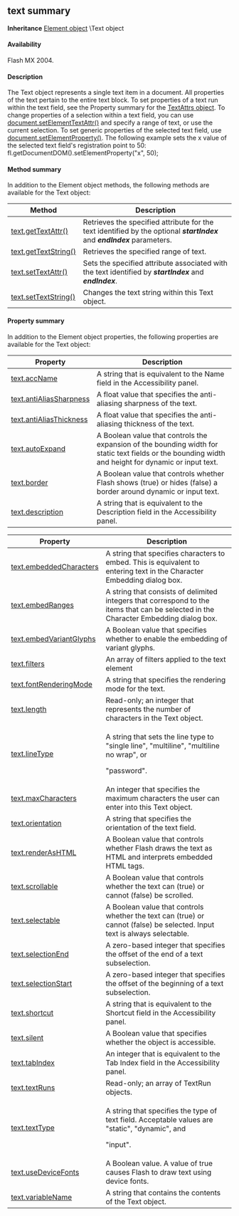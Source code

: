 ## text summary

**Inheritance** [Element object](#!AdobeDocs/developers-animatesdk-docs/test/Element_object/element_summary.md) \Text object

#### Availability

Flash MX 2004.

#### Description

The Text object represents a single text item in a document. All properties of the text pertain to the entire text block.
To set properties of a text run within the text field, see the Property summary for the [TextAttrs object](#!AdobeDocs/developers-animatesdk-docs/test/TextAttrs_object/textAttrs_summary.md). To change properties of a selection within a text field, you can use [document.setElementTextAttr()](#!AdobeDocs/developers-animatesdk-docs/test/Document_object/docum500.md) and specify a range of text, or use the current selection.
To set generic properties of the selected text field, use [document.setElementProperty()](#!AdobeDocs/developers-animatesdk-docs/test/Document_object/docum490.md). The following example sets the x value of the selected text field's registration point to 50:
fl.getDocumentDOM().setElementProperty("x", 50);

#### Method summary

In addition to the Element object methods, the following methods are available for the Text object:

| **Method**                            | **Description**                                                                                                           |
|---------------------------------------|---------------------------------------------------------------------------------------------------------------------------|
| [text.getTextAttr()](#!AdobeDocs/developers-animatesdk-docs/test/Text_object/text11.md)   | Retrieves the specified attribute for the text identified by the optional ***startIndex*** and ***endIndex*** parameters. |
| [text.getTextString()](#!AdobeDocs/developers-animatesdk-docs/test/Text_object/text12.md) | Retrieves the specified range of text.                                                                                    |
| [text.setTextAttr()](#!AdobeDocs/developers-animatesdk-docs/test/Text_object/text22.md)   | Sets the specified attribute associated with the text identified by ***startIndex*** and ***endIndex***.                  |
| [text.setTextString()](#!AdobeDocs/developers-animatesdk-docs/test/Text_object/text23.md) | Changes the text string within this Text object.                                                                          |

#### Property summary

In addition to the Element object properties, the following properties are available for the Text object:

| **Property**                             | **Description**                                                                                                                                      |
|------------------------------------------|------------------------------------------------------------------------------------------------------------------------------------------------------|
| [text.accName](#!AdobeDocs/developers-animatesdk-docs/test/Text_object/text.md)            | A string that is equivalent to the Name field in the Accessibility panel.                                                                            |
| [text.antiAliasSharpness](#!AdobeDocs/developers-animatesdk-docs/test/Text_object/text1.md) | A float value that specifies the anti-aliasing sharpness of the text.                                                                                |
| [text.antiAliasThickness](#!AdobeDocs/developers-animatesdk-docs/test/Text_object/text2.md) | A float value that specifies the anti-aliasing thickness of the text.                                                                                |
| [text.autoExpand](#!AdobeDocs/developers-animatesdk-docs/test/Text_object/text3.md)         | A Boolean value that controls the expansion of the bounding width for static text fields or the bounding width and height for dynamic or input text. |
| [text.border](#!AdobeDocs/developers-animatesdk-docs/test/Text_object/text4.md)             | A Boolean value that controls whether Flash shows (true) or hides (false) a border around dynamic or input text.                                     |
| [text.description](#!AdobeDocs/developers-animatesdk-docs/test/Text_object/text5.md)        | A string that is equivalent to the Description field in the Accessibility panel.                                                                     |

<table><thead><tr class="header"><th><strong>Property</strong></th><th><strong>Description</strong></th></tr></thead><tbody><tr class="odd"><td><a href="#!AdobeDocs/developers-animatesdk-docs/test/Text_object/text6.md">text.embeddedCharacters</a></td><td>A string that specifies characters to embed. This is equivalent to entering text in the Character Embedding dialog box.</td></tr><tr class="even"><td><a href="#!AdobeDocs/developers-animatesdk-docs/test/Text_object/text7.md">text.embedRanges</a></td><td>A string that consists of delimited integers that correspond to the items that can be selected in the Character Embedding dialog box.</td></tr><tr class="odd"><td><a href="#!AdobeDocs/developers-animatesdk-docs/test/Text_object/text8.md">text.embedVariantGlyphs</a></td><td>A Boolean value that specifies whether to enable the embedding of variant glyphs.</td></tr><tr class="even"><td><a href="#!AdobeDocs/developers-animatesdk-docs/test/Text_object/text9.md">text.filters</a></td><td>An array of filters applied to the text element</td></tr><tr class="odd"><td><a href="#!AdobeDocs/developers-animatesdk-docs/test/Text_object/text10.md">text.fontRenderingMode</a></td><td>A string that specifies the rendering mode for the text.</td></tr><tr class="even"><td><a href="#!AdobeDocs/developers-animatesdk-docs/test/Text_object/text13.md">text.length</a></td><td>Read-only; an integer that represents the number of characters in the Text object.</td></tr><tr class="odd"><td><a href="#!AdobeDocs/developers-animatesdk-docs/test/Text_object/text14.md">text.lineType</a></td><td><p>A string that sets the line type to "single line", "multiline", "multiline no wrap", or</p><p>"password".</p></td></tr><tr class="even"><td><a href="#!AdobeDocs/developers-animatesdk-docs/test/Text_object/text15.md">text.maxCharacters</a></td><td>An integer that specifies the maximum characters the user can enter into this Text object.</td></tr><tr class="odd"><td><a href="#!AdobeDocs/developers-animatesdk-docs/test/Text_object/text16.md">text.orientation</a></td><td>A string that specifies the orientation of the text field.</td></tr><tr class="even"><td><a href="#!AdobeDocs/developers-animatesdk-docs/test/Text_object/text17.md">text.renderAsHTML</a></td><td>A Boolean value that controls whether Flash draws the text as HTML and interprets embedded HTML tags.</td></tr><tr class="odd"><td><a href="#!AdobeDocs/developers-animatesdk-docs/test/Text_object/text18.md">text.scrollable</a></td><td>A Boolean value that controls whether the text can (true) or cannot (false) be scrolled.</td></tr><tr class="even"><td><a href="#!AdobeDocs/developers-animatesdk-docs/test/Text_object/text19.md">text.selectable</a></td><td>A Boolean value that controls whether the text can (true) or cannot (false) be selected. Input text is always selectable.</td></tr><tr class="odd"><td><a href="#!AdobeDocs/developers-animatesdk-docs/test/Text_object/text20.md">text.selectionEnd</a></td><td>A zero-based integer that specifies the offset of the end of a text subselection.</td></tr><tr class="even"><td><a href="#!AdobeDocs/developers-animatesdk-docs/test/Text_object/text21.md">text.selectionStart</a></td><td>A zero-based integer that specifies the offset of the beginning of a text subselection.</td></tr><tr class="odd"><td><a href="#!AdobeDocs/developers-animatesdk-docs/test/Text_object/text24.md">text.shortcut</a></td><td>A string that is equivalent to the Shortcut field in the Accessibility panel.</td></tr><tr class="even"><td><a href="#!AdobeDocs/developers-animatesdk-docs/test/Text_object/text25.md">text.silent</a></td><td>A Boolean value that specifies whether the object is accessible.</td></tr><tr class="odd"><td><a href="#!AdobeDocs/developers-animatesdk-docs/test/Text_object/text26.md">text.tabIndex</a></td><td>An integer that is equivalent to the Tab Index field in the Accessibility panel.</td></tr><tr class="even"><td><a href="#!AdobeDocs/developers-animatesdk-docs/test/Text_object/text27.md">text.textRuns</a></td><td>Read-only; an array of TextRun objects.</td></tr><tr class="odd"><td><a href="#!AdobeDocs/developers-animatesdk-docs/test/Text_object/text28.md">text.textType</a></td><td><p>A string that specifies the type of text field. Acceptable values are "static", "dynamic", and</p><p>"input".</p></td></tr><tr class="even"><td><a href="#!AdobeDocs/developers-animatesdk-docs/test/Text_object/text29.md">text.useDeviceFonts</a></td><td>A Boolean value. A value of true causes Flash to draw text using device fonts.</td></tr><tr class="odd"><td><a href="#!AdobeDocs/developers-animatesdk-docs/test/Text_object/text30.md">text.variableName</a></td><td>A string that contains the contents of the Text object.</td></tr></tbody></table>

<span id="text.accName" class="anchor"></span>

